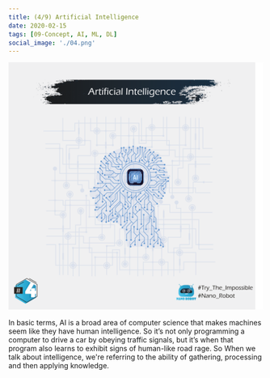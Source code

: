 ```yaml
---
title: (4/9) Artificial Intelligence
date: 2020-02-15
tags: [09-Concept, AI, ML, DL]
social_image: './04.png'
---
```


![AI](./04.png)

In basic terms, AI is a broad area of computer science that makes machines seem like they have human intelligence.
So it’s not only programming a computer to drive a car by obeying traffic signals, but it’s when that program also learns to exhibit signs of human-like road rage.
So When we talk about intelligence, we're referring to the ability of gathering, processing and then applying knowledge.